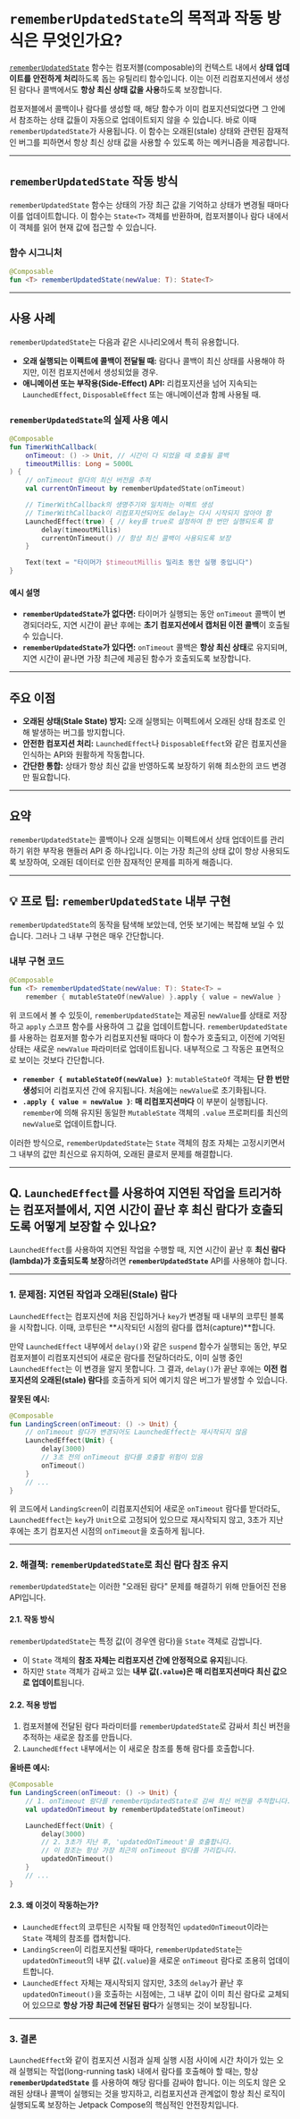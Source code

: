 # `rememberUpdatedState`의 목적과 작동 방식은 무엇인가요?

[`rememberUpdatedState`](https://developer.android.com/develop/ui/compose/side-effects#rememberupdatedstate) 함수는 컴포저블(composable)의 컨텍스트 내에서 **상태 업데이트를 안전하게 처리**하도록 돕는 유틸리티 함수입니다. 이는 이전 리컴포지션에서 생성된 람다나 콜백에서도 **항상 최신 상태 값을 사용**하도록 보장합니다.

컴포저블에서 콜백이나 람다를 생성할 때, 해당 함수가 이미 컴포지션되었다면 그 안에서 참조하는 상태 값들이 자동으로 업데이트되지 않을 수 있습니다. 바로 이때 `rememberUpdatedState`가 사용됩니다. 이 함수는 오래된(stale) 상태와 관련된 잠재적인 버그를 피하면서 항상 최신 상태 값을 사용할 수 있도록 하는 메커니즘을 제공합니다.

-----

## `rememberUpdatedState` 작동 방식

`rememberUpdatedState` 함수는 상태의 가장 최근 값을 기억하고 상태가 변경될 때마다 이를 업데이트합니다. 이 함수는 `State<T>` 객체를 반환하며, 컴포저블이나 람다 내에서 이 객체를 읽어 현재 값에 접근할 수 있습니다.

### 함수 시그니처

```kotlin
@Composable
fun <T> rememberUpdatedState(newValue: T): State<T>
```

-----

## 사용 사례

`rememberUpdatedState`는 다음과 같은 시나리오에서 특히 유용합니다.

  * **오래 실행되는 이펙트에 콜백이 전달될 때:** 람다나 콜백이 최신 상태를 사용해야 하지만, 이전 컴포지션에서 생성되었을 경우.
  * **애니메이션 또는 부작용(Side-Effect) API:** 리컴포지션을 넘어 지속되는 `LaunchedEffect`, `DisposableEffect` 또는 애니메이션과 함께 사용될 때.

### `rememberUpdatedState`의 실제 사용 예시

```kotlin
@Composable
fun TimerWithCallback(
    onTimeout: () -> Unit, // 시간이 다 되었을 때 호출될 콜백
    timeoutMillis: Long = 5000L
) {
    // onTimeout 람다의 최신 버전을 추적
    val currentOnTimeout by rememberUpdatedState(onTimeout)

    // TimerWithCallback의 생명주기와 일치하는 이펙트 생성
    // TimerWithCallback이 리컴포지션되어도 delay는 다시 시작되지 않아야 함
    LaunchedEffect(true) { // key를 true로 설정하여 한 번만 실행되도록 함
        delay(timeoutMillis)
        currentOnTimeout() // 항상 최신 콜백이 사용되도록 보장
    }

    Text(text = "타이머가 $timeoutMillis 밀리초 동안 실행 중입니다")
}
```

#### 예시 설명

  * **`rememberUpdatedState`가 없다면:** 타이머가 실행되는 동안 `onTimeout` 콜백이 변경되더라도, 지연 시간이 끝난 후에는 **초기 컴포지션에서 캡처된 이전 콜백**이 호출될 수 있습니다.
  * **`rememberUpdatedState`가 있다면:** `onTimeout` 콜백은 **항상 최신 상태**로 유지되며, 지연 시간이 끝나면 가장 최근에 제공된 함수가 호출되도록 보장합니다.

-----

## 주요 이점

  * **오래된 상태(Stale State) 방지:** 오래 실행되는 이펙트에서 오래된 상태 참조로 인해 발생하는 버그를 방지합니다.
  * **안전한 컴포지션 처리:** `LaunchedEffect`나 `DisposableEffect`와 같은 컴포지션을 인식하는 API와 원활하게 작동합니다.
  * **간단한 통합:** 상태가 항상 최신 값을 반영하도록 보장하기 위해 최소한의 코드 변경만 필요합니다.

-----

## 요약

`rememberUpdatedState`는 콜백이나 오래 실행되는 이펙트에서 상태 업데이트를 관리하기 위한 부작용 핸들러 API 중 하나입니다. 이는 가장 최근의 상태 값이 항상 사용되도록 보장하여, 오래된 데이터로 인한 잠재적인 문제를 피하게 해줍니다.

-----

## 💡 프로 팁: `rememberUpdatedState` 내부 구현

`rememberUpdatedState`의 동작을 탐색해 보았는데, 언뜻 보기에는 복잡해 보일 수 있습니다. 그러나 그 내부 구현은 매우 간단합니다.

### 내부 구현 코드

```kotlin
@Composable
fun <T> rememberUpdatedState(newValue: T): State<T> =
    remember { mutableStateOf(newValue) }.apply { value = newValue }
```

위 코드에서 볼 수 있듯이, `rememberUpdatedState`는 제공된 `newValue`를 상태로 저장하고 `apply` 스코프 함수를 사용하여 그 값을 업데이트합니다. `rememberUpdatedState`를 사용하는 컴포저블 함수가 리컴포지션될 때마다 이 함수가 호출되고, 이전에 기억된 상태는 새로운 `newValue` 파라미터로 업데이트됩니다. 내부적으로 그 작동은 표면적으로 보이는 것보다 간단합니다.

  * **`remember { mutableStateOf(newValue) }`**: `mutableStateOf` 객체는 **단 한 번만 생성**되어 리컴포지션 간에 유지됩니다. 처음에는 `newValue`로 초기화됩니다.
  * **`.apply { value = newValue }`**: **매 리컴포지션마다** 이 부분이 실행됩니다. `remember`에 의해 유지된 동일한 `MutableState` 객체의 `.value` 프로퍼티를 최신의 `newValue`로 업데이트합니다.

이러한 방식으로, `rememberUpdatedState`는 `State` 객체의 참조 자체는 고정시키면서 그 내부의 값만 최신으로 유지하여, 오래된 클로저 문제를 해결합니다.

-----

## Q. `LaunchedEffect`를 사용하여 지연된 작업을 트리거하는 컴포저블에서, 지연 시간이 끝난 후 최신 람다가 호출되도록 어떻게 보장할 수 있나요?

`LaunchedEffect`를 사용하여 지연된 작업을 수행할 때, 지연 시간이 끝난 후 **최신 람다(lambda)가 호출되도록 보장**하려면 **`rememberUpdatedState`** API를 사용해야 합니다.

-----

### 1. 문제점: 지연된 작업과 오래된(Stale) 람다

`LaunchedEffect`는 컴포지션에 처음 진입하거나 `key`가 변경될 때 내부의 코루틴 블록을 시작합니다. 이때, 코루틴은 \*\*시작되던 시점의 람다를 캡처(capture)\*\*합니다.

만약 `LaunchedEffect` 내부에서 `delay()`와 같은 `suspend` 함수가 실행되는 동안, 부모 컴포저블이 리컴포지션되어 새로운 람다를 전달하더라도, 이미 실행 중인 `LaunchedEffect`는 이 변경을 알지 못합니다. 그 결과, `delay()`가 끝난 후에는 **이전 컴포지션의 오래된(stale) 람다**를 호출하게 되어 예기치 않은 버그가 발생할 수 있습니다.

**잘못된 예시:**

```kotlin
@Composable
fun LandingScreen(onTimeout: () -> Unit) {
    // onTimeout 람다가 변경되어도 LaunchedEffect는 재시작되지 않음
    LaunchedEffect(Unit) {
        delay(3000)
        // 3초 전의 onTimeout 람다를 호출할 위험이 있음
        onTimeout()
    }
    // ...
}
```

위 코드에서 `LandingScreen`이 리컴포지션되어 새로운 `onTimeout` 람다를 받더라도, `LaunchedEffect`는 `key`가 `Unit`으로 고정되어 있으므로 재시작되지 않고, 3초가 지난 후에는 초기 컴포지션 시점의 `onTimeout`을 호출하게 됩니다.

-----

### 2. 해결책: `rememberUpdatedState`로 최신 람다 참조 유지

`rememberUpdatedState`는 이러한 "오래된 람다" 문제를 해결하기 위해 만들어진 전용 API입니다.

#### 2.1. 작동 방식

`rememberUpdatedState`는 특정 값(이 경우엔 람다)을 `State` 객체로 감쌉니다.

  * 이 `State` 객체의 **참조 자체는 리컴포지션 간에 안정적으로 유지**됩니다.
  * 하지만 `State` 객체가 감싸고 있는 **내부 값(`.value`)은 매 리컴포지션마다 최신 값으로 업데이트**됩니다.

#### 2.2. 적용 방법

1.  컴포저블에 전달된 람다 파라미터를 `rememberUpdatedState`로 감싸서 최신 버전을 추적하는 새로운 참조를 만듭니다.
2.  `LaunchedEffect` 내부에서는 이 새로운 참조를 통해 람다를 호출합니다.

**올바른 예시:**

```kotlin
@Composable
fun LandingScreen(onTimeout: () -> Unit) {
    // 1. onTimeout 람다를 rememberUpdatedState로 감싸 최신 버전을 추적합니다.
    val updatedOnTimeout by rememberUpdatedState(onTimeout)

    LaunchedEffect(Unit) {
        delay(3000)
        // 2. 3초가 지난 후, 'updatedOnTimeout'을 호출합니다.
        // 이 참조는 항상 가장 최근의 onTimeout 람다를 가리킵니다.
        updatedOnTimeout()
    }
    // ...
}
```

#### 2.3. 왜 이것이 작동하는가?

  * `LaunchedEffect`의 코루틴은 시작될 때 안정적인 `updatedOnTimeout`이라는 `State` 객체의 참조를 캡처합니다.
  * `LandingScreen`이 리컴포지션될 때마다, `rememberUpdatedState`는 `updatedOnTimeout`의 내부 값(`.value`)을 새로운 `onTimeout` 람다로 조용히 업데이트합니다.
  * `LaunchedEffect` 자체는 재시작되지 않지만, 3초의 `delay`가 끝난 후 `updatedOnTimeout()`을 호출하는 시점에는, 그 내부 값이 이미 최신 람다로 교체되어 있으므로 **항상 가장 최근에 전달된 람다**가 실행되는 것이 보장됩니다.

-----

### 3. 결론

`LaunchedEffect`와 같이 컴포지션 시점과 실제 실행 시점 사이에 시간 차이가 있는 오래 실행되는 작업(long-running task) 내에서 람다를 호출해야 할 때는, 항상 **`rememberUpdatedState`** 를 사용하여 해당 람다를 감싸야 합니다. 이는 의도치 않은 오래된 상태나 콜백이 실행되는 것을 방지하고, 리컴포지션과 관계없이 항상 최신 로직이 실행되도록 보장하는 Jetpack Compose의 핵심적인 안전장치입니다.